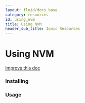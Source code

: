```yaml
---
layout: fluid/docs_base
category: resources
id: using_nvm
title: Using NVM
header_sub_title: Ionic Resources
---
```


# Using NVM

<a class="improve-v2-docs" href='https://github.com/ionic-team/ionic-site/edit/master/content/docs/resources/using-nvm/index.md'>
  Improve this doc
</a>

### Installing

### Usage
